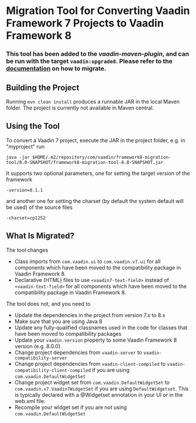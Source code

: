 # Migration Tool for Converting Vaadin Framework 7 Projects to Vaadin Framework 8

### This tool has been added to the _vaadin-maven-plugin_, and can be run with the target `vaadin:upgrade8`. Please refer to the [documentation](https://vaadin.com/docs/-/part/framework/migration/migrating-to-vaadin8.html) on how to migrate.

## Building the Project

Running `mvn clean install` produces a runnable JAR in the local Maven folder. The project is currently not available in Maven central.

## Using the Tool
To convert a Vaadin 7 project, execute the JAR in the project folder, e.g.
in "myproject" run

`java -jar $HOME/.m2/repository/com/vaadin/framework8-migration-tool/8.0-SNAPSHOT/framework8-migration-tool-8.0-SNAPSHOT.jar`

It supports two optional parameters, one for setting the target version of the framework

`-version=8.1.1`

and another one for setting the charset (by default the system default will be used) of the source files

`-charset=cp1252`

## What Is Migrated?

The tool changes
* Class imports from `com.vaadin.ui` to `com.vaadin.v7.ui` for all components which have been moved to the compatibility package in Vaadin Framework 8.
* Declarative (HTML) files to use `<vaadin7-text-field>` instead of `<vaadin-text-field>` for all components which have been moved to the compatibility package in Vaadin Framework 8.

The tool does not, and you need to
* Update the dependencies in the project from version 7.x to 8.x
* Make sure that you are using Java 8
* Update any fully-qualified classnames used in the code for classes that have been moved to compatibility packages
* Update your `vaadin.version` property to some Vaadin Framework 8 version (e.g. 8.0.0).
* Change project dependencies from `vaadin-server` to `vaadin-compatibility-server`
* Change project dependencies from `vaadin-client-compiled` to `vaadin-compatibility-client-compiled` if you are using `com.vaadin.DefaultWidgetSet`
* Change project widget set from `com.vaadin.DefaultWidgetSet` to `com.vaadin.v7.Vaadin7WidgetSet` if you are using `DefaultWidgetset`. This is typically declared with a @Widgetset annotation in your UI or in the web.xml file.
* Recompile your widget set if you are not using `com.vaadin.DefaultWidgetSet`
